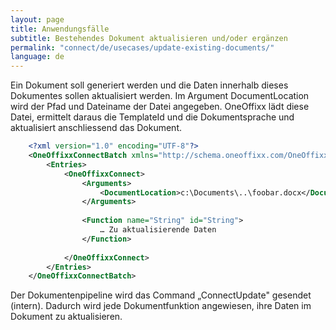 ```yaml
---
layout: page
title: Anwendungsfälle
subtitle: Bestehendes Dokument aktualisieren und/oder ergänzen
permalink: "connect/de/usecases/update-existing-documents/"
language: de
---
```


Ein Dokument soll generiert werden und die Daten innerhalb dieses Dokumentes sollen aktualisiert werden. Im Argument DocumentLocation wird der Pfad und Dateiname der Datei angegeben. OneOffixx lädt diese Datei, ermittelt daraus die TemplateId und die Dokumentsprache und aktualisiert anschliessend das Dokument.

```xml
    <?xml version="1.0" encoding="UTF-8"?>
    <OneOffixxConnectBatch xmlns="http://schema.oneoffixx.com/OneOffixxConnectBatch/1" xmlns:xsi="http://www.w3.org/2001/XMLSchema-instance">
    	<Entries>
    		<OneOffixxConnect>
    			<Arguments>
    				<DocumentLocation>c:\Documents\..\foobar.docx</DocumentLocation>
    			</Arguments>
    
    			<Function name="String" id="String">
    				… Zu aktualisierende Daten
    			</Function>
    
    		</OneOffixxConnect>
    	</Entries>
    </OneOffixxConnectBatch>
```

Der Dokumentenpipeline wird das Command „ConnectUpdate" gesendet (intern). Dadurch wird jede Dokumentfunktion angewiesen, ihre Daten im Dokument zu aktualisieren.
